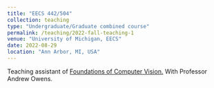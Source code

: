 ```yaml
---
title: "EECS 442/504"
collection: teaching
type: "Undergraduate/Graduate combined course"
permalink: /teaching/2022-fall-teaching-1
venue: "University of Michigan, EECS"
date: 2022-08-29
location: "Ann Arbor, MI, USA"
---
```


Teaching assistant of [Foundations of Computer Vision.](https://www.eecs.umich.edu/courses/eecs442-ahowens/fa22/) With Professor Andrew Owens.